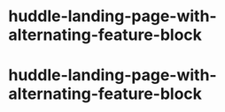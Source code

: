 # huddle-landing-page-with-alternating-feature-block
# huddle-landing-page-with-alternating-feature-block
